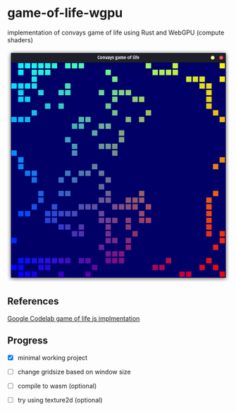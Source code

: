 # game-of-life-wgpu

implementation of convays game of life using
Rust and WebGPU (compute shaders)

![alt text](screenshots/image.png)

## References
[Google Codelab game of life js implmentation](https://codelabs.developers.google.com/your-first-webgpu-app#0)

## Progress
- [x] minimal working project
- [ ] change gridsize based on window size
- [ ] compile to wasm (optional)
- [ ] try using texture2d (optional)


